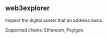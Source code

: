 ## web3explorer

Inspect the digital assets that an address owns.

Supported chains: Ethereum, Poylgon.
